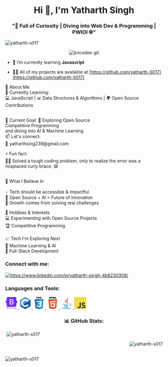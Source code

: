 <h1 align="center">Hi 👋, I'm Yatharth Singh</h1>
<h3 align="center">"🚀 Full of Curiosity | Diving into Web Dev & Programming | PWIOI 🌐"</h3>

<p align="left"> <img src="https://komarev.com/ghpvc/?username=yatharth-s017&label=Profile%20views&color=0e75b6&style=flat" alt="yatharth-s017" /> </p>

 <p align="center">
  <img src="https://github-profile-trophy.vercel.app/?username=kricodes-git&theme=dracula&no-frame=true&column=4&row=1&margin-w=15&no-bg=true&title=Commit,Repositories,Followers,PullRequest" alt="kricodes-git" />
</p>

- 🌱 I’m currently learning **Javascript**

- 👨‍💻 All of my projects are available at [https://github.com/yatharth-S017](https://github.com/yatharth-S017)


🚀 About Me
<br>
🌱 Currently Learning:
<br>
💻 JavaScript | 📊 Data Structures & Algorithms | 🌍 Open Source Contributions

<br>
🎯 Current Goal:
🚀 Exploring Open Source<br>
    Competitive Programming <br>
    and diving into AI & Machine Learning

<br>
📫 Let's connect:
<br>
📧 yatharthsing239@gmail.com
<br>

⚡ Fun fact:
<br>
🤦‍♂ Solved a tough coding problem, only to realize the error was a misplaced curly brace. 😅

<br>
🎯 What I Believe In
<br><br>
💡 Tech should be accessible & impactful<br>
🎨 Open Source + AI = Future of Innovation<br>
🤖 Growth comes from solving real challenges<br>

🌟 Hobbies & Interests<br>
💻 Experimenting with Open Source Projects<br>
🏆 Competitive Programming<br><br>
📈 Tech I'm Exploring Next<br>
🔹 Machine Learning & AI<br>
🔹 Full-Stack Development<br>



<h3 align="left">Connect with me:</h3>
<p align="left">
<a href="https://www.linkedin.com/in/yatharth-singh-4b8230308/" target="blank"><img align="center" src="https://raw.githubusercontent.com/rahuldkjain/github-profile-readme-generator/master/src/images/icons/Social/linked-in-alt.svg" alt="https://www.linkedin.com/in/yatharth-singh-4b8230308/" height="30" width="40" /></a>
</p>

<h3 align="left">Languages and Tools:</h3>
<p align="left"> <a href="https://getbootstrap.com" target="_blank" rel="noreferrer"> <img src="https://raw.githubusercontent.com/devicons/devicon/master/icons/bootstrap/bootstrap-plain-wordmark.svg" alt="bootstrap" width="40" height="40"/> </a> <a href="https://www.cprogramming.com/" target="_blank" rel="noreferrer"> <img src="https://raw.githubusercontent.com/devicons/devicon/master/icons/c/c-original.svg" alt="c" width="40" height="40"/> </a> <a href="https://www.w3schools.com/css/" target="_blank" rel="noreferrer"> <img src="https://raw.githubusercontent.com/devicons/devicon/master/icons/css3/css3-original-wordmark.svg" alt="css3" width="40" height="40"/> </a> <a href="https://www.w3.org/html/" target="_blank" rel="noreferrer"> <img src="https://raw.githubusercontent.com/devicons/devicon/master/icons/html5/html5-original-wordmark.svg" alt="html5" width="40" height="40"/> </a> <a href="https://www.java.com" target="_blank" rel="noreferrer"> <img src="https://raw.githubusercontent.com/devicons/devicon/master/icons/java/java-original.svg" alt="java" width="40" height="40"/> </a> <a href="https://developer.mozilla.org/en-US/docs/Web/JavaScript" target="_blank" rel="noreferrer"> <img src="https://raw.githubusercontent.com/devicons/devicon/master/icons/javascript/javascript-original.svg" alt="javascript" width="40" height="40"/> </a> </p>


<h3 align="center">📊 GitHub Stats:</h3>

<p>&nbsp;<img align="center" src="https://github-readme-stats.vercel.app/api?username=yatharth-s017&show_icons=true&locale=en" alt="yatharth-s017" /></p>

<p><img align="right" src="https://github-readme-streak-stats.herokuapp.com/?user=yatharth-s017&" alt="yatharth-s017" /></p>

<br><br>
<p><img align="left" src="https://github-readme-stats.vercel.app/api/top-langs?username=yatharth-s017&show_icons=true&locale=en&layout=compact" alt="yatharth-s017" /></p>
